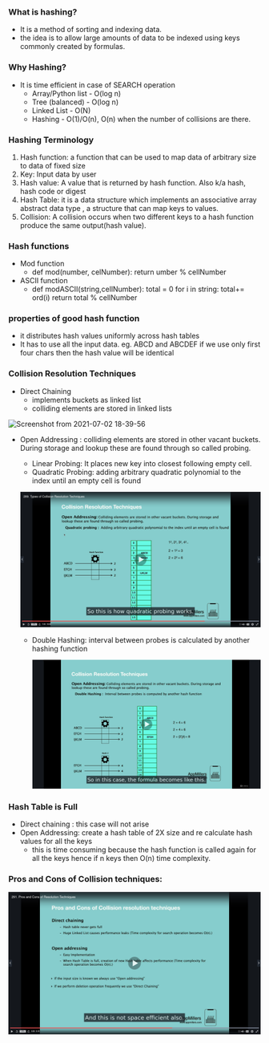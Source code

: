 ### What is hashing?
- It is a method of sorting and indexing data.
- the idea is to allow large amounts of data to be indexed using keys commonly created by formulas.

### Why Hashing?
- It is time efficient in case of SEARCH operation
    - Array/Python list - O(log n)
    - Tree (balanced) - O(log n)
    - Linked List - O(N)
    - Hashing - O(1)/O(n), O(n) when the number of collisions are there.
    
### Hashing Terminology

1. Hash function: a function that can be used to map data of arbitrary size to data of fixed size
2. Key: Input data by user
3. Hash value: A value that is returned by hash function. Also k/a hash, hash code or digest
4. Hash Table: it is a data structure which implements an associative array abstract data type , a structure that can map keys to values.
5. Collision: A collision occurs when two different keys to a hash function produce the same output(hash value).

### Hash functions

- Mod function
    - def mod(number, celNumber):
          return umber % cellNumber
- ASCII function
  - def modASCII(string,cellNumber):
        total = 0
        for i in string:
            total+= ord(i)
        return total % cellNumber 
    
### properties of good hash function
- it distributes hash values uniformly across hash tables
- It has to use all the input data. eg. ABCD and ABCDEF if we use only first four chars then the hash value will be identical

### Collision Resolution Techniques
- Direct Chaining
  - implements buckets as linked list
  - colliding elements are stored in linked lists

![Screenshot from 2021-07-02 18-39-56](https://user-images.githubusercontent.com/41982971/124286313-702ed380-db6c-11eb-8925-0437e9c8f2de.png)

- Open Addressing : colliding elements are stored in other vacant buckets. During storage and lookup these are found through so called probing.
  - Linear Probing: It places new key into closest following empty cell.
  - Quadratic Probing: adding arbitrary quadratic polynomial to the index until an empty cell is found
  
  ![Screenshot from 2021-07-10 08-29-57](https://github.com/CompetitiveCodingLeetcode/LeetcodeEasy/blob/main/Hashing/images/Screenshot%20from%202021-07-10%2008-29-57.png)
  
  - Double Hashing: interval between probes is calculated by another hashing function
    
    ![Screenshot from 2021-07-10 08-33-36](https://github.com/CompetitiveCodingLeetcode/LeetcodeEasy/blob/main/Hashing/images/Screenshot%20from%202021-07-10%2008-33-36.png)
  

### Hash Table is Full

- Direct chaining : this case will not arise
- Open Addressing: create a hash table of 2X size and re calculate hash values for all the keys
   - this is time consuming because the hash function is called again for all the keys hence if n keys then O(n) time complexity.
    
### Pros and Cons of Collision techniques:

![Screenshot from 2021-07-10 08-59-34](https://github.com/CompetitiveCodingLeetcode/LeetcodeEasy/blob/main/Hashing/images/Screenshot%20from%202021-07-10%2008-59-34.png)




      
